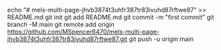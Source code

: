 echo "# mels-multi-page-jhvb3874t3uhfr387tr83ivuhd87rftwe87" >> README.md
git init
git add README.md
git commit -m "first commit"
git branch -M main
git remote add origin https://github.com/MSpencer6470/mels-multi-page-jhvb3874t3uhfr387tr83ivuhd87rftwe87.git
git push -u origin main